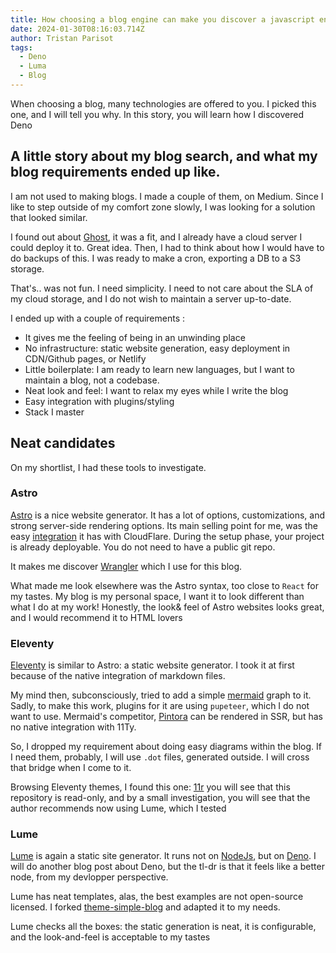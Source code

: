 ```yaml
---
title: How choosing a blog engine can make you discover a javascript engine alternative
date: 2024-01-30T08:16:03.714Z
author: Tristan Parisot
tags:
  - Deno
  - Luma
  - Blog
---
```


When choosing a blog, many technologies are offered to you. I picked this one,
and I will tell you why. In this story, you will learn how I discovered Deno

<!--more-->

## A little story about my blog search, and what my blog requirements ended up like.

I am not used to making blogs. I made a couple of them, on Medium. Since I like
to step outside of my comfort zone slowly, I was looking for a solution that
looked similar.

I found out about [Ghost](https://ghost.org/), it was a fit, and I already have
a cloud server I could deploy it to. Great idea. Then, I had to think about how
I would have to do backups of this. I was ready to make a cron, exporting a DB
to a S3 storage.

That's.. was not fun. I need simplicity. I need to not care about the SLA of my
cloud storage, and I do not wish to maintain a server up-to-date.

I ended up with a couple of requirements :

- It gives me the feeling of being in an unwinding place
- No infrastructure: static website generation, easy deployment in CDN/Github
  pages, or Netlify
- Little boilerplate: I am ready to learn new languages, but I want to maintain
  a blog, not a codebase.
- Neat look and feel: I want to relax my eyes while I write the blog
- Easy integration with plugins/styling
- Stack I master

## Neat candidates

On my shortlist, I had these tools to investigate.

### Astro

[Astro](https://astro.build/) is a nice website generator. It has a lot of
options, customizations, and strong server-side rendering options. Its main
selling point for me, was the easy
[integration](https://developers.cloudflare.com/pages/framework-guides/deploy-an-astro-site/)
it has with CloudFlare. During the setup phase, your project is already
deployable. You do not need to have a public git repo.

It makes me discover
[Wrangler](https://developers.cloudflare.com/workers/wrangler/install-and-update/)
which I use for this blog.

What made me look elsewhere was the Astro syntax, too close to `React` for my
tastes. My blog is my personal space, I want it to look different than what I do
at my work! Honestly, the look& feel of Astro websites looks great, and I would
recommend it to HTML lovers

### Eleventy

[Eleventy](https://www.11ty.dev/) is similar to Astro: a static website
generator. I took it at first because of the native integration of markdown
files.

My mind then, subconsciously, tried to add a simple
[mermaid](https://github.com/mermaid-js/mermaid) graph to it. Sadly, to make
this work, plugins for it are using `pupeteer`, which I do not want to use.
Mermaid's competitor, [Pintora](https://pintorajs.vercel.app/docs/intro/) can be
rendered in SSR, but has no native integration with 11Ty.

So, I dropped my requirement about doing easy diagrams within the blog. If I
need them, probably, I will use `.dot` files, generated outside. I will cross
that bridge when I come to it.

Browsing Eleventy themes, I found this one:
[11r](https://github.com/reeseschultz/11r) you will see that this repository is
read-only, and by a small investigation, you will see that the author recommends
now using Lume, which I tested

### Lume

[Lume](https://lume.land/) is again a static site generator. It runs not on
[NodeJs](https://nodejs.org/en), but on [Deno](https://deno.com/). I will do
another blog post about Deno, but the tl-dr is that it feels like a better node,
from my devlopper perspective.

Lume has neat templates, alas, the best examples are not open-source licensed. I
forked [theme-simple-blog](https://github.com/lumeland/theme-simple-blog) and
adapted it to my needs.

Lume checks all the boxes: the static generation is neat, it is configurable,
and the look-and-feel is acceptable to my tastes
